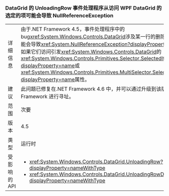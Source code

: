 ### <a name="accessing-a-wpf-datagrids-selected-items-from-a-handler-of-the-datagrids-unloadingrow-event-can-cause-a-nullreferenceexception"></a>DataGrid 的 UnloadingRow 事件处理程序从访问 WPF DataGrid 的选定的项可能会导致 NullReferenceException

|   |   |
|---|---|
|详细信息|由于.NET Framework 4.5，事件处理程序中的 bug<xref:System.Windows.Controls.DataGrid>涉及某一行的删除的事件可能会导致<xref:System.NullReferenceException?displayProperty=name>如果它们访问引发<xref:System.Windows.Controls.DataGrid>的<xref:System.Windows.Controls.Primitives.Selector.SelectedItem?displayProperty=name>或<xref:System.Windows.Controls.Primitives.MultiSelector.SelectedItems?displayProperty=name>属性。|
|建议|此问题已修复在.NET Framework 4.6 中，并可以通过升级到该版本的.NET Framework 进行寻址。|
|范围|次要|
|版本|4.5|
|类型|运行时|
|受影响的 API|<ul><li><xref:System.Windows.Controls.DataGrid.UnloadingRow?displayProperty=nameWithType></li><li><xref:System.Windows.Controls.DataGrid.UnloadingRowDetails?displayProperty=nameWithType></li></ul>|

